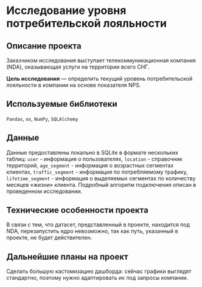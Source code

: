 # Исследование уровня потребительской лояльности

## Описание проекта
Заказчиком исследования выступает телекоммуникационная компания (NDA), оказывающая услуги на территории всего СНГ.

**Цель исследования** — определить текущий уровень потребительской лояльности в компании на основе показателя NPS.

## Используемые библиотеки
`Pandas`, `os`, `NumPy`, `SQLAlchemy`

## Данные
Данные предоставлены локально в SQLite в формате нескольких таблиц: `user` - информация о пользователях, `location` - справочник территорий, `age_segment` - информация о возрастных сегментах клиентах, `traffic_segment` - информация по потребляемому трафику, `lifetime_segment` - информация о выделяемых сегментах по количеству месяцев «жизни» клиента. Подробный алгоритм подключения описан в проведенном исследовании.

## Технические особенности проекта
В связи с тем, что датасет, представленный в проекте, находится под NDA, перезапустить ядро невозможно, так как путь, указанный в проекте, не будет действителен. 

## Дальнейшие планы на проект
Сделать большую кастомизацию дашборда: сейчас графики выглядят стандартно, поэтому нужно адаптировать их под запросы компании.
